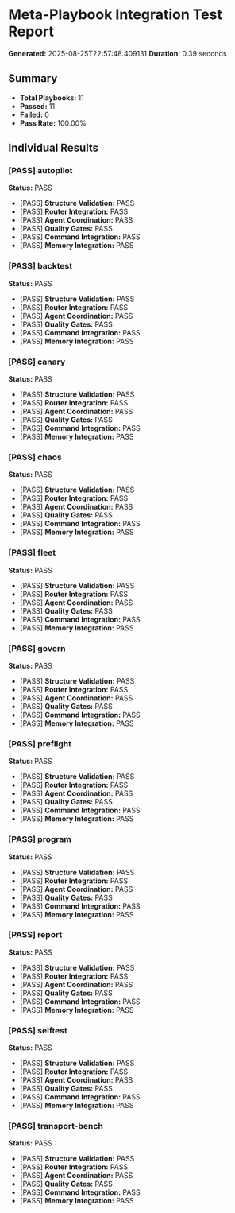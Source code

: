 # Meta-Playbook Integration Test Report
**Generated:** 2025-08-25T22:57:48.409131
**Duration:** 0.39 seconds

## Summary
- **Total Playbooks:** 11
- **Passed:** 11
- **Failed:** 0
- **Pass Rate:** 100.00%

## Individual Results
### [PASS] autopilot
**Status:** PASS

- [PASS] **Structure Validation:** PASS
- [PASS] **Router Integration:** PASS
- [PASS] **Agent Coordination:** PASS
- [PASS] **Quality Gates:** PASS
- [PASS] **Command Integration:** PASS
- [PASS] **Memory Integration:** PASS

### [PASS] backtest
**Status:** PASS

- [PASS] **Structure Validation:** PASS
- [PASS] **Router Integration:** PASS
- [PASS] **Agent Coordination:** PASS
- [PASS] **Quality Gates:** PASS
- [PASS] **Command Integration:** PASS
- [PASS] **Memory Integration:** PASS

### [PASS] canary
**Status:** PASS

- [PASS] **Structure Validation:** PASS
- [PASS] **Router Integration:** PASS
- [PASS] **Agent Coordination:** PASS
- [PASS] **Quality Gates:** PASS
- [PASS] **Command Integration:** PASS
- [PASS] **Memory Integration:** PASS

### [PASS] chaos
**Status:** PASS

- [PASS] **Structure Validation:** PASS
- [PASS] **Router Integration:** PASS
- [PASS] **Agent Coordination:** PASS
- [PASS] **Quality Gates:** PASS
- [PASS] **Command Integration:** PASS
- [PASS] **Memory Integration:** PASS

### [PASS] fleet
**Status:** PASS

- [PASS] **Structure Validation:** PASS
- [PASS] **Router Integration:** PASS
- [PASS] **Agent Coordination:** PASS
- [PASS] **Quality Gates:** PASS
- [PASS] **Command Integration:** PASS
- [PASS] **Memory Integration:** PASS

### [PASS] govern
**Status:** PASS

- [PASS] **Structure Validation:** PASS
- [PASS] **Router Integration:** PASS
- [PASS] **Agent Coordination:** PASS
- [PASS] **Quality Gates:** PASS
- [PASS] **Command Integration:** PASS
- [PASS] **Memory Integration:** PASS

### [PASS] preflight
**Status:** PASS

- [PASS] **Structure Validation:** PASS
- [PASS] **Router Integration:** PASS
- [PASS] **Agent Coordination:** PASS
- [PASS] **Quality Gates:** PASS
- [PASS] **Command Integration:** PASS
- [PASS] **Memory Integration:** PASS

### [PASS] program
**Status:** PASS

- [PASS] **Structure Validation:** PASS
- [PASS] **Router Integration:** PASS
- [PASS] **Agent Coordination:** PASS
- [PASS] **Quality Gates:** PASS
- [PASS] **Command Integration:** PASS
- [PASS] **Memory Integration:** PASS

### [PASS] report
**Status:** PASS

- [PASS] **Structure Validation:** PASS
- [PASS] **Router Integration:** PASS
- [PASS] **Agent Coordination:** PASS
- [PASS] **Quality Gates:** PASS
- [PASS] **Command Integration:** PASS
- [PASS] **Memory Integration:** PASS

### [PASS] selftest
**Status:** PASS

- [PASS] **Structure Validation:** PASS
- [PASS] **Router Integration:** PASS
- [PASS] **Agent Coordination:** PASS
- [PASS] **Quality Gates:** PASS
- [PASS] **Command Integration:** PASS
- [PASS] **Memory Integration:** PASS

### [PASS] transport-bench
**Status:** PASS

- [PASS] **Structure Validation:** PASS
- [PASS] **Router Integration:** PASS
- [PASS] **Agent Coordination:** PASS
- [PASS] **Quality Gates:** PASS
- [PASS] **Command Integration:** PASS
- [PASS] **Memory Integration:** PASS
